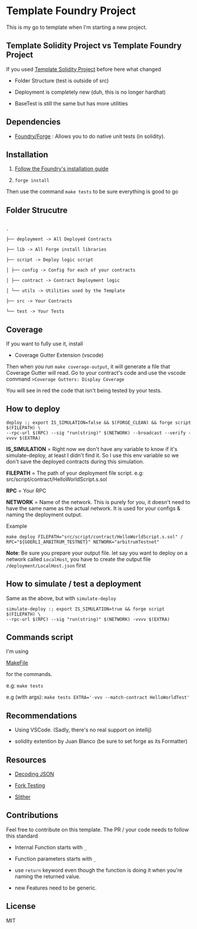 
  
  
  

# Template Foundry Project

  

This is my go to template when I'm starting a new project.

  

## Template Solidity Project vs Template Foundry Project

If you used [Template Solidity Project](https://github.com/0xAtum/template-solidity-project) before here what changed

- Folder Structure (test is outside of src)

- Deployment is completely new (duh, this is no longer hardhat)

- BaseTest is still the same but has more utilities

  
  

## Dependencies

  

- [Foundry/Forge](https://github.com/gakonst/foundry) : Allows you to do native unit tests (in solidity).

  

## Installation

  

1. [Follow the Foundry's installation guide](https://book.getfoundry.sh/getting-started/installation.html)

2.  `forge install`

  

Then use the command `make tests` to be sure everything is good to go

  

## Folder Strucutre

  

```

.

├── deployment -> All Deployed Contracts

├── lib -> All Forge install libraries

├── script -> Deploy logic script

│ ├── config -> Config for each of your contracts

│ ├── contract -> Contract Deployment logic

│ └── utils -> Utilities used by the Template

├── src -> Your Contracts

└── test -> Your Tests

```

  

## Coverage

If you want to fully use it, install
- Coverage Gutter Extension (vscode)

Then when you run `make coverage-output`, it will generate a file that Coverage Gutter will read. Go to your contract's code and use the vscode command `>Coverage Gutters: Display Coverage`

You will see in red the code that isn't being tested by your tests.

## How to deploy
    deploy :; export IS_SIMULATION=false && $(FORGE_CLEAN) && forge script $(FILEPATH) \
    --rpc-url $(RPC) --sig "run(string)" $(NETWORK) --broadcast --verify -vvvv $(EXTRA)

**IS_SIMULATION** = Right now we don't have any variable to know if it's simulate-deploy, at least I didn't find it. So I use this env variable so we don't save the deployed contracts during this simulation.

**FILEPATH** = The path of your deployment file script. e.g: src/script/contract/HelloWorldScript.s.sol

**RPC** = Your RPC

**NETWORK** = Name of the network. This is purely for you, it doesn't need to have the same name as the actual network. It is used for your configs & naming the deployment output.

Example

    make deploy FILEPATH="src/script/contract/HelloWorldScript.s.sol" /
    RPC="${GOERLI_ARBITRUM_TESTNET}" NETWORK="arbitrumTestnet"

  

**Note**: Be sure you prepare your output file. let say you want to deploy on a network called `LocalHost`, you have to create the output file `/deployment/LocalHost.json` first

  

## How to simulate / test a deployment

 
Same as the above, but with `simulate-deploy`

    simulate-deploy :; export IS_SIMULATION=true && forge script $(FILEPATH) \
    --rpc-url $(RPC) --sig "run(string)" $(NETWORK) -vvvv $(EXTRA)

## Commands script

I'm using

[MakeFile](https://github.com/0xAtum/template-foundry-project/blob/main/Makefile)

for the commands.

  

e.g: `make tests`

e.g (with args): `make tests EXTRA='-vvv --match-contract HelloWorldTest'`

  

## Recommendations

- Using VSCode. (Sadly, there's no real support on intellij)

- solidity extention by Juan Blanco (be sure to set forge as its Formatter)

  
  

## Resources

- [Decoding JSON](https://book.getfoundry.sh/cheatcodes/parse-json?highlight=json#decoding-json-objects-into-solidity-structs)

- [Fork Testing](https://book.getfoundry.sh/forge/fork-testing?highlight=fork#forking-cheatcodes)

- [Slither](https://github.com/crytic/slither/wiki/Usage)

  
  

## Contributions

Feel free to contribute on this template. The PR / your code needs to follow this standard

- Internal Function starts with `_`

- Function parameters starts with `_`

- use `return` keyword even though the function is doing it when you're naming the returned value.

- new Features need to be generic.

  

## License

MIT
